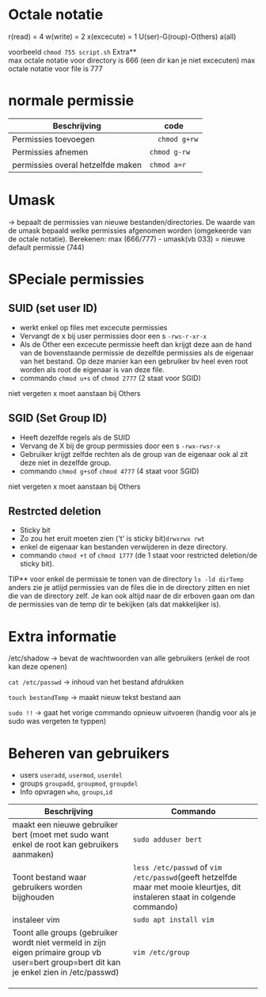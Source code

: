 # Octale notatie

r(read) = 4
w(write) = 2
x(excecute) = 1
U(ser)-G(roup)-O(thers)
a(all)


voorbeeld `chmod 755 script.sh`
Extra**  
max octale notatie voor directory is 666 (een dir kan je niet excecuten)
max octale notatie voor file is 777 

# normale permissie

| Beschrijving   |  code |
|---|---|
|Permissies toevoegen |  `   chmod g+rw `| 
| Permissies afnemen  | `chmod g-rw`  | 
| permissies overal hetzelfde maken  | `chmod a=r`  | 


# Umask 
-> bepaalt de permissies van nieuwe bestanden/directories. De waarde van de umask bepaald welke permissies afgenomen worden (omgekeerde van de octale notatie). 
Berekenen: max (666/777) - umask(vb 033) = nieuwe default permissie (744)


# SPeciale permissies 
## SUID (set user ID)
- werkt enkel op files met excecute permissies 
- Vervangt de x bij user permissies door een s `-rws-r-xr-x` 
- Als de Other een excecute permissie heeft dan krijgt deze aan de hand van de bovenstaande permissie de  dezelfde permissies als de eigenaar van het bestand. Op deze manier kan een gebruiker bv heel even root worden als root de eigenaar is van deze file.
- commando `chmod u+s` of `chmod 2777` (2 staat voor SGID)

niet vergeten x moet aanstaan bij Others

## SGID (Set Group ID)
- Heeft dezelfde regels als de SUID 
- Vervang de X bij de group permissies door een s `-rwx-rwsr-x`
- Gebruiker krijgt zelfde rechten als de group van de eigenaar ook al zit deze niet in dezelfde group. 
- commando `chmod g+s`of `chmod 4777` (4 staat voor SGID) 

niet vergeten x moet aanstaan bij Others

## Restrcted deletion
- Sticky bit 
- Zo zou het eruit moeten zien ('t' is sticky bit)`drwxrwx rwt`
- enkel de eigenaar kan bestanden verwijderen in deze directory.
- commando `chmod +t` of `chmod 1777` (de 1 staat voor restricted deletion/de sticky bit).

TIP** voor enkel de permissie te tonen van de directory `ls -ld dirTemp` anders zie je atlijd permissies van de files die in de directory zitten en niet die van de directory zelf. Je kan ook altijd naar de dir erboven gaan om dan de permissies van de temp dir te bekijken (als dat makkelijker is).


# Extra informatie

/etc/shadow -> bevat de wachtwoorden van alle gebruikers (enkel de root kan deze openen)

`cat /etc/passwd` -> inhoud van het bestand afdrukken

`touch bestandTemp` -> maakt nieuw tekst bestand aan

`sudo !!` -> gaat het vorige commando opnieuw uitvoeren (handig voor als je sudo was vergeten te typpen)


# Beheren van gebruikers 
- users `useradd`, `usermod`, `userdel`
- groups `groupadd`, `groupmod`, `groupdel`
- Info opvragen `who`, `groups`,`id`

|Beschrijving| Commando |
|---|---|
|maakt een nieuwe gebruiker bert (moet met sudo want enkel de root kan gebruikers aanmaken)|`sudo adduser bert`|
| Toont bestand waar gebruikers worden bijghouden | `less /etc/passwd` of `vim /etc/passwd`(geeft hetzelfde maar met mooie kleurtjes, dit instaleren staat in colgende commando) |
| instaleer vim | `sudo apt install vim`|
| Toont alle groups (gebruiker wordt niet vermeld in zijn eigen primaire group vb user=bert group=bert dit kan je enkel zien in /etc/passwd)| `vim /etc/group` |
| | |
| | |
| | |











